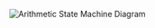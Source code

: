 ![Arithmetic State Machine Diagram](https://user-images.githubusercontent.com/78853319/107761346-38f08f00-6d51-11eb-9dea-c6b45b4c8d6f.png)

